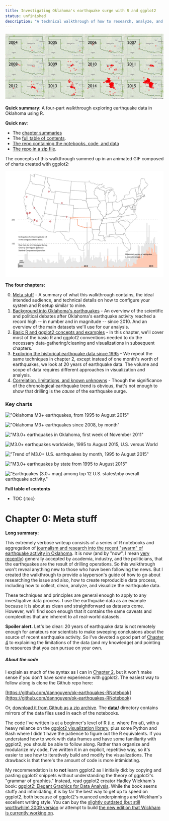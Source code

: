 ```yaml
---
title: Investigating Oklahoma's earthquake surge with R and ggplot2
status: unfinished
description: "A technical walkthrough of how to research, analyze, and visualize Oklahoma's earthquakes using R."
---
```


![OK google](./images/multi-year-OK-google-map-borderless.jpg)


__Quick summary__: A four-part walkthrough exploring earthquake data in Oklahoma using R.

__Quick nav__:

- The [chapter summaries](#chapter-summaries) 
- The [full table of contents](#full-toc).
- [The repo containing the notebooks, code, and data](https://github.com/dannguyen/ok-earthquakes-RNotebook)
- [The repo in a zip file](https://github.com/dannguyen/ok-earthquakes-RNotebook/archive/master.zip).


The concepts of this walkthrough summed up in an animated GIF composed of charts created with ggplot2:

![Animated GIF](./images/optimized-movie-quakes-OK.gif)


<a id="chapter-summaries"></a>
__The four chapters:__

0. [Meta stuff](#chapter-0-mark) - A summary of what this walkthrough contains, the ideal intended audience, and technical details on how to configure your system and R setup similar to mine.
1. [Background into Oklahoma's earthquakes](#chapter-1-mark) - An overview of the scientific and political debates after Oklahoma's earthquake activity reached a record high -- in number and in magnitude -- since 2010. And an overview of the main datasets we'll use for our analysis.
2. [Basic R and ggplot2 concepts and examples](#chapter-2-mark) - In this chapter, we'll cover most of the basic R and ggplot2 conventions needed to do the necessary data-gathering/cleaning and visualizations in subsequent chapters.
3. [Exploring the historical earthquake data since 1995](#chapter-3-mark) - We repeat the same techniques in chapter 2, except instead of one month's worth of earthquakes, we look at 20 years of earthquake data. The volume and scope of data requires different approaches in visualization and analysis.
4. [Correlation, limitations, and known unknowns](#chapter-4-mark) - Though the significance of the chronological earthquake trend is obvious, that's not enough to show that drilling is the _cause_ of the earthquake surge.


### Key charts

!["Oklahoma M3+ earthquakes, from 1995 to August 2015"](./images/ok_1995_to_aug_2015_by_year-1.png)

!["Oklahoma M3+ earthquakes since 2008, by month"](http://localhost:4000/files/images/posts/ok-earthquakes/ok_1995_to_aug_2015_by_month-1.png)

!["M3.0+ earthquakes in Oklahoma, first week of November 2011"](http://localhost:4000/files/images/posts/ok-earthquakes/unnamed-chunk-15-1.png)

![M3.0+ earthquakes worldwide, 1995 to August 2015, U.S. versus World](http://localhost:4000/files/images/posts/ok-earthquakes/histogram_us_vs_non_us_earthquakes_only-1.png)

!["Trend of M3.0+ U.S. earthquakes by month, 1995 to August 2015"](http://localhost:4000/files/images/posts/ok-earthquakes/histogram_us_earthquakes_monthly_trendline_400_cutoff-1.png)

!["M3.0+ earthquakes by state from 1995 to August 2015"](http://localhost:4000/files/images/posts/ok-earthquakes/sorted_states_top_earthquakes-1.png)

!["Earthquakes (3.0+ mag) among top 12 U.S. states\nby overall earthquake activity."](http://localhost:4000/files/images/posts/ok-earthquakes/earthquakes_top_12_states_2011_break-1.png)

<a id="full-toc"></a>

__Full table of contents__

* TOC
{:toc}


<a id="chapter-0-mark"></a>

# Chapter 0: Meta stuff



__Long summary:__

This extremely verbose writeup consists of a series of R notebooks and aggregation of [journalism and research into the recent "swarm" of earthquake activity in Oklahoma](https://stateimpact.npr.org/oklahoma/tag/earthquakes/). It is now (and by "now", I mean [very recently](http://earthquakes.ok.gov/news/)) generally accepted by academia, industry, and the politicians, that the earthquakes are the result of drilling operations. So this walkthrough won't reveal anything new to those who have been following the news. But I created the walkthrough to provide a layperson's guide of how to go about researching the issue and also, how to create reproducible data process, including how to collect, clean, analyze, and visualize the earthquake data.

These techniques and principles are general enough to apply to any investigative data process. I use the earthquake data as an example because it is about as clean and straightforward as datasets come. However, we'll find soon enough that it contains the same caveats and complexities that are inherent to all real-world datasets.

__Spoiler alert.__ Let's be clear: 20 years of earthquake data is not remotely enough for amateurs nor scientists to make sweeping conclusions about the source of recent earthquake activity. So I've devoted a good part of [Chapter 4](#chapter-4-mark) to explaining the limitations of the data (and my knowledge) and pointing to resources that you can pursue on your own.

##### About the code

I explain as much of the syntax as I can in [Chapter 2](#chapter-2-mark), but it won't make sense if you don't have _some_ experience with ggplot2. The easiest way to follow along is clone the Github repo here:

[https://github.com/dannguyen/ok-earthquakes-RNotebook](https://github.com/dannguyen/ok-earthquakes-RNotebook)

Or, [download it from Github as a zip archive](https://github.com/dannguyen/ok-earthquakes-RNotebook/archive/master.zip). The [__data/__](https://github.com/dannguyen/ok-earthquakes-RNotebook/tree/master/data) directory contains mirrors of the data files used in each of the notebooks.

The code I've written is at a beginner's level of R (i.e. where I'm at), with a heavy reliance on the [ggplot2 visualization library](http://ggplot2.org/), plus some Python and Bash where I didn't have the patience to figure out the R equivalents. If you understand how to work with data frames and have some familiarity with ggplot2, you should be able to follow along. Rather than organize and modularize my code, I've written it in an explicit, repetitive way, so it's easier to see how to iteratively build and modify the visualizations. The drawback is that there's the amount of code is more intimidating.

My recommendation is to __not__ learn ggplot2 as I initially did: by copying and pasting ggplot2 snippets without understanding the theory of ggplot2's "grammar of graphics." Instead, read ggplot2 creator Hadley Wickham's book: [ggplot2: Elegant Graphics for Data Analysis](http://www.amazon.com/ggplot2-Elegant-Graphics-Data-Analysis/dp/0387981403). While the book seems stuffy and intimidating, it is by far the best way to get up to speed on ggplot2, both because of ggplot2's nuanced underpinnings and Wickham's excellent writing style. You can buy the [slightly outdated (but still worthwhile) 2009 version](http://www.amazon.com/ggplot2-Elegant-Graphics-Data-Analysis/dp/0387981403) or attempt to build [the new edition that Wickham is currently working on](https://github.com/hadley/ggplot2-book).
